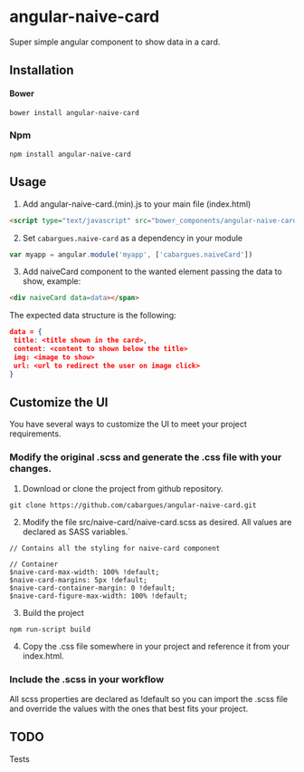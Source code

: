 angular-naive-card
=======

Super simple angular component to show data in a card.

## Installation

#### Bower
```
bower install angular-naive-card
```
### Npm
```
npm install angular-naive-card
```

## Usage

1. Add angular-naive-card.(min).js to your main file (index.html)
  ```html
  <script type="text/javascript" src="bower_components/angular-naive-card/dist/angular-naive-card.js"></script>
  ```

2. Set `cabargues.naive-card` as a dependency in your module
  ```javascript
  var myapp = angular.module('myapp', ['cabargues.naiveCard'])
  ```

3. Add naiveCard component to the wanted element passing the data to show, example:
  ```html
  <div naiveCard data=data></span>
  ```
The expected data structure is the following:
 ```json
 data = {
  title: <title shown in the card>,
  content: <content to shown below the title>
  img: <image to show>
  url: <url to redirect the user on image click>
 }
 
 ```
 
 ## Customize the UI

You have several ways to customize the UI to meet your project requirements.

### Modify the original .scss and generate the .css file with your changes.

  1. Download or clone the project from github repository.
  ```
  git clone https://github.com/cabargues/angular-naive-card.git
  ```
  2. Modify the file src/naive-card/naive-card.scss as desired. All values are declared as SASS variables.`
  ```
  // Contains all the styling for naive-card component
  
  // Container
  $naive-card-max-width: 100% !default;
  $naive-card-margins: 5px !default;
  $naive-card-container-margin: 0 !default;
  $naive-card-figure-max-width: 100% !default;
  ```
  
  3. Build the project 
  ```
  npm run-script build
  ```
  
  4. Copy the .css file somewhere in your project and reference it from your index.html.

### Include the .scss in your workflow

All scss properties are declared as !default so you can import the .scss file and override the values with the ones that best fits your project. 
 
 
 ## TODO
 
 Tests